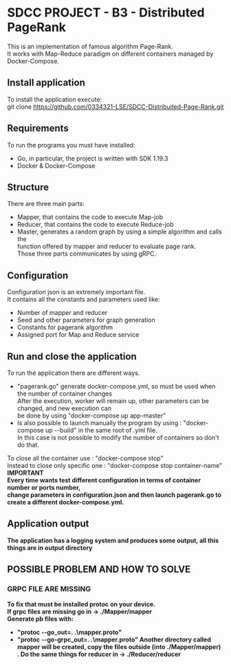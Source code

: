 # SDCC PROJECT - B3 - Distributed PageRank
This is an implementation of famous algorithm Page-Rank.<br>
It works with Map-Reduce paradigm on different containers managed by Docker-Compose.<br>

## Install application
To install the application execute:<br>
    git clone https://github.com/0334321-LSE/SDCC-Distribuited-Page-Rank.git

## Requirements
To run the programs you must have installed:<br>
- Go, in particular, the project is written with SDK 1.19.3
- Docker & Docker-Compose

## Structure
There are three main parts:<br>
- Mapper, that contains the code to execute Map-job
- Reducer, that contains the code to execute Reduce-job
- Master, generates a random graph by using a simple algorithm and calls the<br>
function offered by mapper and reducer to evaluate page rank.<br>
Those three parts communicates by using gRPC.

## Configuration
Configuration json is an extremely important file. <br>
It contains all the constants and parameters used like: <br>
- Number of mapper and reducer
- Seed and other parameters for graph generation
- Constants for pagerank algorithm
- Assigned port for Map and Reduce service 

## Run and close the application
To run the application there are different ways. <br>
- "pagerank.go" generate docker-compose.yml, so must be used when the number of container changes<br>
After the execution, worker will remain up, other parameters can be changed, and new execution can <br>
be done by using  "docker-compose up app-master" <br>
- Is also possible to launch manually the program by using : "docker-compose up --build" in the same root of .yml file. <br>
In this case is not possible to modify the number of containers so don't do that. <br>

To close all the container use : "docker-compose stop" <br>
Instead to close only specific one : "docker-compose stop container-name" <br>
<b> IMPORTANT <b> <br>
Every time wants test different configuration in terms of container number or ports number, <br>
change parameters in configuration.json and then launch pagerank.go to create a different docker-compose.yml. <br>

## Application output
The application has a logging system and produces some output, all this things are in output directory <br>

## POSSIBLE PROBLEM AND HOW TO SOLVE
### GRPC FILE ARE MISSING
To fix that must be installed protoc on your device. <br>
If grpc files are missing go in -> ./Mapper/mapper <br>
Generate pb files with: <br>
  - "protoc --go_out=. .\mapper.proto"
  - "protoc --go-grpc_out=. .\mapper.proto"
Another directory called mapper will be created, copy the files outside (into ./Mapper/mapper) <br>.
Do the same things for reducer in -> ./Reducer/reducer <br>


